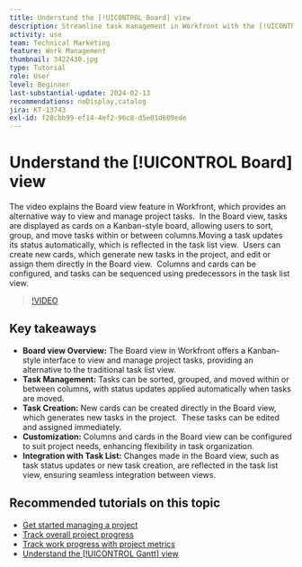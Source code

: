 ```yaml
---
title: Understand the [!UICONTROL Board] view
description: Streamline task management in Workfront with the [!UICONTROL Board] view's [!DNL Kanban] interface, offering task sorting, creation, customization, and seamless integration with the task list view for efficient project organization.
activity: use
team: Technical Marketing
feature: Work Management
thumbnail: 3422430.jpg
type: Tutorial
role: User
level: Beginner
last-substantial-update: 2024-02-13
recommendations: noDisplay,catalog
jira: KT-13743
exl-id: f28cbb99-ef14-4ef2-96c8-d5e01d609ede
---
```

# Understand the [!UICONTROL Board] view

The video explains the Board view feature in Workfront, which provides an alternative way to view and manage project tasks. ​ In the Board view, tasks are displayed as cards on a Kanban-style board, allowing users to sort, group, and move tasks within or between columns. ​ Moving a task updates its status automatically, which is reflected in the task list view. ​ Users can create new cards, which generate new tasks in the project, and edit or assign them directly in the Board view. ​ Columns and cards can be configured, and tasks can be sequenced using predecessors in the task list view.

>[!VIDEO](https://video.tv.adobe.com/v/3422430/?quality=12&learn=on&enablevpops)

## Key takeaways

* **Board view Overview:** The Board view in Workfront offers a Kanban-style interface to view and manage project tasks, providing an alternative to the traditional task list view. ​
* **Task Management:** Tasks can be sorted, grouped, and moved within or between columns, with status updates applied automatically when tasks are moved. ​
* **Task Creation:** New cards can be created directly in the Board view, which generates new tasks in the project. ​ These tasks can be edited and assigned immediately. ​
* **Customization:** Columns and cards in the Board view can be configured to suit project needs, enhancing flexibility in task organization. ​
* **Integration with Task List:** Changes made in the Board view, such as task status updates or new task creation, are reflected in the task list view, ensuring seamless integration between views. ​


## Recommended tutorials on this topic

* [Get started managing a project](/help/manage-work/projects/getting-started-manage-a-project.md)
* [Track overall project progress](/help/manage-work/projects/track-overall-project-progress.md)
* [Track work progress with project metrics](/help/manage-work/projects/track-work-progress-with-project-metrics.md)
* [Understand the [!UICONTROL Gantt] view](/help/manage-work/projects/understand-the-gantt-view.md)
